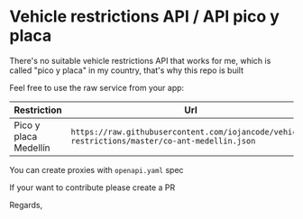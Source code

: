 # Vehicle restrictions API / API pico y placa

There's no suitable vehicle restrictions API that works for me, which is called "pico y placa" in my country, that's why this repo is built 

Feel free to use the raw service from your app:

| Restriction | Url |
| -------- | --------|
| Pico y placa Medellín | `https://raw.githubusercontent.com/iojancode/vehicle-restrictions/master/co-ant-medellin.json` |

You can create proxies with `openapi.yaml` spec

If your want to contribute please create a PR

Regards,
